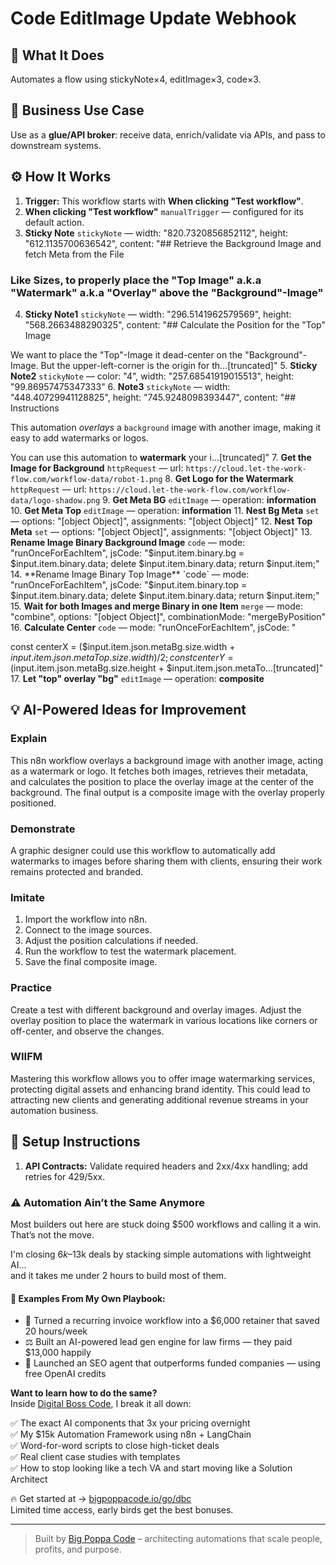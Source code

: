 # Code EditImage Update Webhook
  ## 🚀 What It Does
  Automates a flow using stickyNote×4, editImage×3, code×3.
  
  ## 💼 Business Use Case
  Use as a **glue/API broker**: receive data, enrich/validate via APIs, and pass to downstream systems.
  
  ## ⚙️ How It Works
  1. **Trigger:** This workflow starts with **When clicking "Test workflow"**.
  2. **When clicking "Test workflow"** `manualTrigger` — configured for its default action.
3. **Sticky Note** `stickyNote` — width: "820.7320856852112", height: "612.1135700636542", content: "## Retrieve the Background Image and fetch Meta from the File
### Like Sizes, to properly place the "Top Image" a.k.a "Watermark" a.k.a "Overlay" above the "Background"-Image"
4. **Sticky Note1** `stickyNote` — width: "296.5141962579569", height: "568.2663488290325", content: "## Calculate the Position for the "Top" Image













We want to place the "Top"-Image it dead-center on the "Background"-Image. But the upper-left-corner is the origin for th…[truncated]"
5. **Sticky Note2** `stickyNote` — color: "4", width: "257.68541919015513", height: "99.86957475347333"
6. **Note3** `stickyNote` — width: "448.40729941128825", height: "745.9248098393447", content: "## Instructions

This automation *overlays* a `background` image with another image, making it easy to add watermarks or logos.

You can use this automation to **watermark** your i…[truncated]"
7. **Get the Image for Background** `httpRequest` — url: `https://cloud.let-the-work-flow.com/workflow-data/robot-1.png`
8. **Get Logo for the Watermark** `httpRequest` — url: `https://cloud.let-the-work-flow.com/workflow-data/logo-shadow.png`
9. **Get Meta BG** `editImage` — operation: **information**
10. **Get Meta Top** `editImage` — operation: **information**
11. **Nest Bg Meta** `set` — options: "[object Object]", assignments: "[object Object]"
12. **Nest Top Meta** `set` — options: "[object Object]", assignments: "[object Object]"
13. **Rename Image Binary Background Image** `code` — mode: "runOnceForEachItem", jsCode: "$input.item.binary.bg = $input.item.binary.data;
delete $input.item.binary.data;
return $input.item;"
14. **Rename Image Binary Top Image** `code` — mode: "runOnceForEachItem", jsCode: "$input.item.binary.top = $input.item.binary.data;
delete $input.item.binary.data;
return $input.item;"
15. **Wait for both Images and merge Binary in one Item** `merge` — mode: "combine", options: "[object Object]", combinationMode: "mergeByPosition"
16. **Calculate Center** `code` — mode: "runOnceForEachItem", jsCode: "

  const centerX = ($input.item.json.metaBg.size.width + $input.item.json.metaTop.size.width) / 2;
  const centerY = ($input.item.json.metaBg.size.height + $input.item.json.metaTo…[truncated]"
17. **Let "top" overlay "bg"** `editImage` — operation: **composite**
  
  ## 💡 AI-Powered Ideas for Improvement
  ### Explain
This n8n workflow overlays a background image with another image, acting as a watermark or logo. It fetches both images, retrieves their metadata, and calculates the position to place the overlay image at the center of the background. The final output is a composite image with the overlay properly positioned.

### Demonstrate
A graphic designer could use this workflow to automatically add watermarks to images before sharing them with clients, ensuring their work remains protected and branded.

### Imitate
1. Import the workflow into n8n.
2. Connect to the image sources.
3. Adjust the position calculations if needed.
4. Run the workflow to test the watermark placement.
5. Save the final composite image.

### Practice
Create a test with different background and overlay images. Adjust the overlay position to place the watermark in various locations like corners or off-center, and observe the changes.

### WIIFM
Mastering this workflow allows you to offer image watermarking services, protecting digital assets and enhancing brand identity. This could lead to attracting new clients and generating additional revenue streams in your automation business.
  
  ## 🔧 Setup Instructions
  1. **API Contracts:** Validate required headers and 2xx/4xx handling; add retries for 429/5xx.
  
### ⚠️ Automation Ain’t the Same Anymore

Most builders out here are stuck doing $500 workflows and calling it a win.  
That’s not the move.  

I'm closing $6k–$13k deals by stacking simple automations with lightweight AI...  
and it takes me under 2 hours to build most of them.

#### 🧠 Examples From My Own Playbook:
- 🔁 Turned a recurring invoice workflow into a $6,000 retainer that saved 20 hours/week  
- ⚖️ Built an AI-powered lead gen engine for law firms — they paid $13,000 happily  
- 🚀 Launched an SEO agent that outperforms funded companies — using free OpenAI credits  

**Want to learn how to do the same?**  
Inside [Digital Boss Code](https://bigpoppacode.io/go/dbc), I break it all down:

✅ The exact AI components that 3x your pricing overnight  
✅ My $15k Automation Framework using n8n + LangChain  
✅ Word-for-word scripts to close high-ticket deals  
✅ Real client case studies with templates  
✅ How to stop looking like a tech VA and start moving like a Solution Architect  

🔥 Get started at → [bigpoppacode.io/go/dbc](https://bigpoppacode.io/go/dbc)  
Limited time access, early birds get the best bonuses.

---
> Built by [Big Poppa Code](https://bigpoppacode.io) – architecting automations that scale people, profits, and purpose.
  